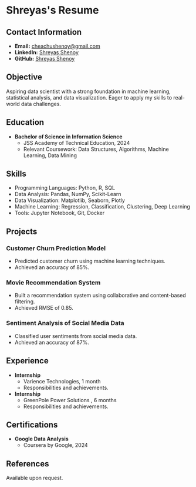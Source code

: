 # Shreyas's Resume

## Contact Information
- **Email:** cheachushenoy@gmail.com
- **LinkedIn:** [Shreyas Shenoy](https://www.linkedin.com/in/cheachu)
- **GitHub:** [Shreyas Shenoy](https://github.com/cheachu)

## Objective
Aspiring data scientist with a strong foundation in machine learning, statistical analysis, and data visualization. Eager to apply my skills to real-world data challenges.

## Education
- **Bachelor of Science in Information Science**
  - JSS Academy of Technical Education, 2024
  - Relevant Coursework: Data Structures, Algorithms, Machine Learning, Data Mining

## Skills
- Programming Languages: Python, R, SQL
- Data Analysis: Pandas, NumPy, Scikit-Learn
- Data Visualization: Matplotlib, Seaborn, Plotly
- Machine Learning: Regression, Classification, Clustering, Deep Learning
- Tools: Jupyter Notebook, Git, Docker

## Projects
### Customer Churn Prediction Model
- Predicted customer churn using machine learning techniques.
- Achieved an accuracy of 85%.

### Movie Recommendation System
- Built a recommendation system using collaborative and content-based filtering.
- Achieved RMSE of 0.85.

### Sentiment Analysis of Social Media Data
- Classified user sentiments from social media data.
- Achieved an accuracy of 87%.

## Experience
- **Internship**
  - Varience Technologies, 1 month
  - Responsibilities and achievements.
- **Internship**
  - GreenPole Power Solutions , 6 months
  - Responsibilities and achievements.

## Certifications
- **Google Data Analysis**
  - Coursera by Google, 2024



## References
Available upon request.
